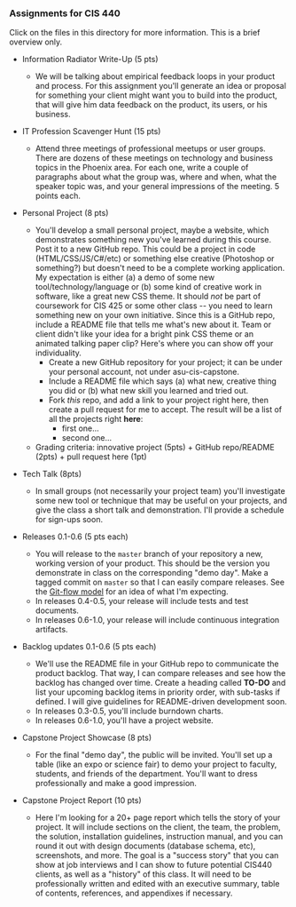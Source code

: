 ### Assignments for CIS 440

Click on the files in this directory for more information.  This is a brief overview only.

- Information Radiator Write-Up (5 pts)
    - We will be talking about empirical feedback loops in your product and process.  For this assignment you'll generate an idea or proposal for something your client might want you to build into the product, that will give him data feedback on the product, its users, or his business.

- IT Profession Scavenger Hunt (15 pts)
    - Attend three meetings of professional meetups or user groups.  There are dozens of these meetings on technology and business topics in the Phoenix area.  For each one, write a couple of paragraphs about what the group was, where and when, what the speaker topic was, and your general impressions of the meeting.  5 points each.
    
- Personal Project (8 pts)
    - You'll develop a small personal project, maybe a website, which demonstrates something new you've learned during this course.  Post it to a new GitHub repo.  This could be a project in code (HTML/CSS/JS/C#/etc) or something else creative (Photoshop or something?) but doesn't need to be a complete working application.  My expectation is either (a) a demo of some new tool/technology/language or (b) some kind of creative work in software, like a great new CSS theme.  It should *not* be part of coursework for CIS 425 or some other class -- you need to learn something new on your own initiative.  Since this is a GitHub repo, include a README file that tells me what's new about it.  Team or client didn't like your idea for a bright pink CSS theme or an animated talking paper clip?  Here's where you can show off your individuality.
        - Create a new GitHub repository for your project; it can be under your personal account, not under asu-cis-capstone.
        - Include a README file which says (a) what new, creative thing you did or (b) what new skill you learned and tried out.
        - Fork *this* repo, and add a link to your project right here, then create a pull request for me to accept.  The result will be a list of all the projects right **here**:
            - first one...
            - second one...
    - Grading criteria: innovative project (5pts) + GitHub repo/README (2pts) + pull request here (1pt)
    
- Tech Talk (8pts)
    - In small groups (not necessarily your project team) you'll investigate some new tool or technique that may be useful on your projects, and give the class a short talk and demonstration.  I'll provide a schedule for sign-ups soon.
    
- Releases 0.1-0.6 (5 pts each)
    - You will release to the `master` branch of your repository a new, working version of your product.  This should be the version you demonstrate in class on the corresponding "demo day".  Make a tagged commit on `master` so that I can easily compare releases.  See the [Git-flow model](http://nvie.com/posts/a-successful-git-branching-model/) for an idea of what I'm expecting.
    - In releases 0.4-0.5, your release will include tests and test documents.
    - In releases 0.6-1.0, your release will include continuous integration artifacts.
    
- Backlog updates 0.1-0.6 (5 pts each)
    - We'll use the README file in your GitHub repo to communicate the product backlog.  That way, I can compare releases and see how the backlog has changed over time.  Create a heading called **TO-DO** and list your upcoming backlog items in priority order, with sub-tasks if defined.  I will give guidelines for README-driven development soon.
    - In releases 0.3-0.5, you'll include burndown charts.
    - In releases 0.6-1.0, you'll have a project website.
    
- Capstone Project Showcase (8 pts)
    - For the final "demo day", the public will be invited.  You'll set up a table (like an expo or science fair) to demo your project to faculty, students, and friends of the department.  You'll want to dress professionally and make a good impression.

- Capstone Project Report (10 pts)
    - Here I'm looking for a 20+ page report which tells the story of your project.  It will include sections on the client, the team, the problem, the solution, installation guidelines, instruction manual, and you can round it out with design documents (database schema, etc), screenshots, and more.  The goal is a "success story" that you can show at job interviews and I can show to future potential CIS440 clients, as well as a "history" of this class.  It will need to be professionally written and edited with an executive summary, table of contents, references, and appendixes if necessary.
